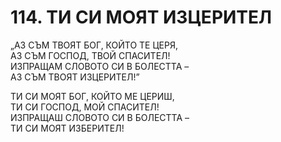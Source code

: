 # 114. ТИ СИ МОЯТ ИЗЦЕРИТЕЛ

„АЗ СЪМ ТВОЯТ БОГ, КОЙТО ТЕ ЦЕРЯ,  
АЗ СЪМ ГОСПОД, ТВОЙ СПАСИТЕЛ!  
ИЗПРАЩАМ СЛОВОТО СИ В БОЛЕСТТА –  
АЗ СЪМ ТВОЯТ ИЗЦЕРИТЕЛ!”  

ТИ СИ МОЯТ БОГ, КОЙТО МЕ ЦЕРИШ,  
ТИ СИ ГОСПОД, МОЙ СПАСИТЕЛ!  
ИЗПРАЩАШ СЛОВОТО СИ В БОЛЕСТТА –  
ТИ СИ МОЯТ ИЗБЕРИТЕЛ!  
